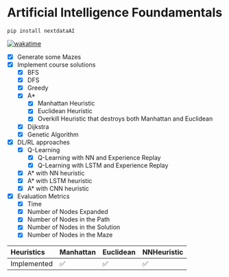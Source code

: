 # Artificial Intelligence Foundamentals
```
pip install nextdataAI
```


[![wakatime](https://wakatime.com/badge/user/018bc303-62c0-401f-a2a8-025205fa371c/project/018d119a-cc26-4bb0-a011-7f4dfb34e22c.svg)](https://wakatime.com/badge/user/018bc303-62c0-401f-a2a8-025205fa371c/project/018d119a-cc26-4bb0-a011-7f4dfb34e22c)

- [X] Generate some Mazes
- [X] Implement course solutions
    - [x] BFS
    - [x] DFS
    - [x] Greedy
    - [X] A*
      - [X] Manhattan Heuristic
      - [X] Euclidean Heuristic
      - [X] Overkill Heuristic that destroys both Manhattan and Euclidean
    - [X] Dijkstra
    - [X] Genetic Algorithm
- [X] DL/RL approaches
    - [X] Q-Learning
      - [X] Q-Learning with NN and Experience Replay
      - [X] Q-Learning with LSTM and Experience Replay
    - [X] A* with NN heuristic
    - [X] A* with LSTM heuristic
    - [X] A* with CNN heuristic
- [X] Evaluation Metrics
    - [X] Time
    - [X] Number of Nodes Expanded
    - [X] Number of Nodes in the Path
    - [X] Number of Nodes in the Solution
    - [X] Number of Nodes in the Maze

Heuristics | Manhattan | Euclidean          | NNHeuristic
:------------ |:-------------------|:-------------------| :-------------
Implemented | :white_check_mark: | :white_check_mark: | :white_check_mark:
